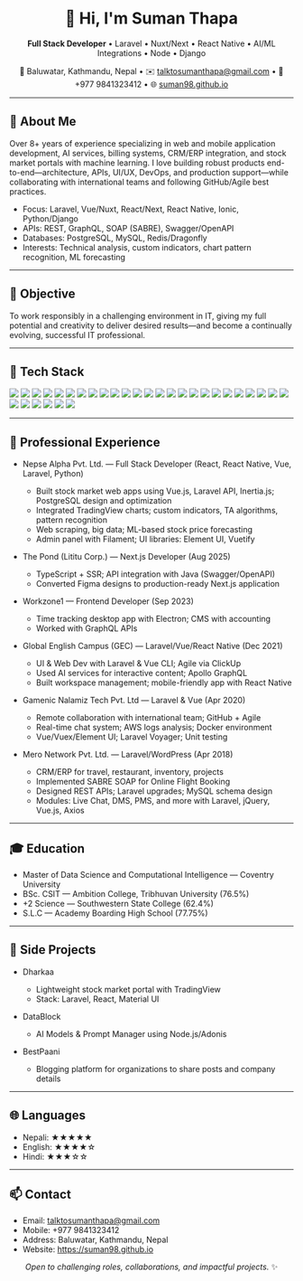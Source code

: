 <!--
  GitHub Profile README for Suman Thapa
  Feel free to copy and tweak—designed to be clean, informative, and attractive.
-->

<h1 align="center">👋 Hi, I'm Suman Thapa</h1>
<p align="center">
  <strong>Full Stack Developer</strong> • Laravel • Nuxt/Next • React Native • AI/ML Integrations • Node • Django
</p>
<p align="center">
  📍 Baluwatar, Kathmandu, Nepal • ✉️ <a href="mailto:talktosumanthapa@gmail.com">talktosumanthapa@gmail.com</a> • 📱 +977 9841323412 • 🌐 <a href="https://suman98.github.io" target="_blank">suman98.github.io</a>
</p>

---

## 🚀 About Me
Over 8+ years of experience specializing in web and mobile application development, AI services, billing systems, CRM/ERP integration, and stock market portals with machine learning. I love building robust products end-to-end—architecture, APIs, UI/UX, DevOps, and production support—while collaborating with international teams and following GitHub/Agile best practices.

- Focus: Laravel, Vue/Nuxt, React/Next, React Native, Ionic, Python/Django
- APIs: REST, GraphQL, SOAP (SABRE), Swagger/OpenAPI
- Databases: PostgreSQL, MySQL, Redis/Dragonfly
- Interests: Technical analysis, custom indicators, chart pattern recognition, ML forecasting

---

## 🎯 Objective
To work responsibly in a challenging environment in IT, giving my full potential and creativity to deliver desired results—and become a continually evolving, successful IT professional.

---

## 🧰 Tech Stack

<p align="left">
  <!-- Languages -->
  <img src="https://img.shields.io/badge/PHP-777BB4?style=for-the-badge&logo=php&logoColor=white" />
  <img src="https://img.shields.io/badge/JavaScript-F7DF1E?style=for-the-badge&logo=javascript&logoColor=black" />
  <img src="https://img.shields.io/badge/TypeScript-3178C6?style=for-the-badge&logo=typescript&logoColor=white" />
  <img src="https://img.shields.io/badge/Python-3776AB?style=for-the-badge&logo=python&logoColor=white" />
  <img src="https://img.shields.io/badge/C/C++-00599C?style=for-the-badge&logo=c&logoColor=white" />

  <!-- Backend -->
  <img src="https://img.shields.io/badge/Laravel-FF2D20?style=for-the-badge&logo=laravel&logoColor=white" />
  <img src="https://img.shields.io/badge/CodeIgniter-EF4223?style=for-the-badge&logo=codeigniter&logoColor=white" />
  <img src="https://img.shields.io/badge/Django-092E20?style=for-the-badge&logo=django&logoColor=white" />
  <img src="https://img.shields.io/badge/Express.js-000000?style=for-the-badge&logo=express&logoColor=white" />
  <img src="https://img.shields.io/badge/AdonisJS-5A45FF?style=for-the-badge&logo=adonisjs&logoColor=white" />

  <!-- Frontend -->
  <img src="https://img.shields.io/badge/Vue.js-4FC08D?style=for-the-badge&logo=vue.js&logoColor=white" />
  <img src="https://img.shields.io/badge/Nuxt.js-00C58E?style=for-the-badge&logo=nuxt.js&logoColor=white" />
  <img src="https://img.shields.io/badge/React-61DAFB?style=for-the-badge&logo=react&logoColor=black" />
  <img src="https://img.shields.io/badge/Next.js-000000?style=for-the-badge&logo=next.js&logoColor=white" />
  <img src="https://img.shields.io/badge/Angular-DD0031?style=for-the-badge&logo=angular&logoColor=white" />
  <img src="https://img.shields.io/badge/Ionic-3880FF?style=for-the-badge&logo=ionic&logoColor=white" />
  <img src="https://img.shields.io/badge/React%20Native-61DAFB?style=for-the-badge&logo=react&logoColor=black" />
  <img src="https://img.shields.io/badge/Electron-47848F?style=for-the-badge&logo=electron&logoColor=white" />

  <!-- Data -->
  <img src="https://img.shields.io/badge/PostgreSQL-4169E1?style=for-the-badge&logo=postgresql&logoColor=white" />
  <img src="https://img.shields.io/badge/MySQL-4479A1?style=for-the-badge&logo=mysql&logoColor=white" />
  <img src="https://img.shields.io/badge/Redis-DC382D?style=for-the-badge&logo=redis&logoColor=white" />
  <img src="https://img.shields.io/badge/Dragonfly-FF006E?style=for-the-badge" />

  <!-- APIs & Tools -->
  <img src="https://img.shields.io/badge/REST-02569B?style=for-the-badge&logo=azure-devops&logoColor=white" />
  <img src="https://img.shields.io/badge/GraphQL-E10098?style=for-the-badge&logo=graphql&logoColor=white" />
  <img src="https://img.shields.io/badge/SOAP-6A5ACD?style=for-the-badge" />
  <img src="https://img.shields.io/badge/Swagger-85EA2D?style=for-the-badge&logo=swagger&logoColor=black" />
  <img src="https://img.shields.io/badge/GitHub-181717?style=for-the-badge&logo=github&logoColor=white" />
  <img src="https://img.shields.io/badge/Docker-2496ED?style=for-the-badge&logo=docker&logoColor=white" />
  <img src="https://img.shields.io/badge/AWS-232F3E?style=for-the-badge&logo=amazon-aws&logoColor=white" />
  <img src="https://img.shields.io/badge/Figma-F24E1E?style=for-the-badge&logo=figma&logoColor=white" />
  <img src="https://img.shields.io/badge/VS%20Code-007ACC?style=for-the-badge&logo=visual-studio-code&logoColor=white" />
</p>

---

## 💼 Professional Experience

- Nepse Alpha Pvt. Ltd. — Full Stack Developer (React, React Native, Vue, Laravel, Python)
  - Built stock market web apps using Vue.js, Laravel API, Inertia.js; PostgreSQL design and optimization
  - Integrated TradingView charts; custom indicators, TA algorithms, pattern recognition
  - Web scraping, big data; ML-based stock price forecasting
  - Admin panel with Filament; UI libraries: Element UI, Vuetify

- The Pond (Lititu Corp.) — Next.js Developer (Aug 2025)
  - TypeScript + SSR; API integration with Java (Swagger/OpenAPI)
  - Converted Figma designs to production-ready Next.js application

- Workzone1 — Frontend Developer (Sep 2023)
  - Time tracking desktop app with Electron; CMS with accounting
  - Worked with GraphQL APIs

- Global English Campus (GEC) — Laravel/Vue/React Native (Dec 2021)
  - UI & Web Dev with Laravel & Vue CLI; Agile via ClickUp
  - Used AI services for interactive content; Apollo GraphQL
  - Built workspace management; mobile-friendly app with React Native

- Gamenic Nalamiz Tech Pvt. Ltd — Laravel & Vue (Apr 2020)
  - Remote collaboration with international team; GitHub + Agile
  - Real-time chat system; AWS logs analysis; Docker environment
  - Vue/Vuex/Element UI; Laravel Voyager; Unit testing

- Mero Network Pvt. Ltd. — Laravel/WordPress (Apr 2018)
  - CRM/ERP for travel, restaurant, inventory, projects
  - Implemented SABRE SOAP for Online Flight Booking
  - Designed REST APIs; Laravel upgrades; MySQL schema design
  - Modules: Live Chat, DMS, PMS, and more with Laravel, jQuery, Vue.js, Axios

---

## 🎓 Education
- Master of Data Science and Computational Intelligence — Coventry University
- BSc. CSIT — Ambition College, Tribhuvan University (76.5%)
- +2 Science — Southwestern State College (62.4%)
- S.L.C — Academy Boarding High School (77.75%)

---

## 🧪 Side Projects

- Dharkaa
  - Lightweight stock market portal with TradingView
  - Stack: Laravel, React, Material UI

- DataBlock
  - AI Models & Prompt Manager using Node.js/Adonis

- BestPaani
  - Blogging platform for organizations to share posts and company details

---

## 🌐 Languages
- Nepali: ★★★★★
- English: ★★★★☆
- Hindi: ★★★☆☆

---



## 📫 Contact
- Email: talktosumanthapa@gmail.com
- Mobile: +977 9841323412
- Address: Baluwatar, Kathmandu, Nepal
- Website: https://suman98.github.io

<p align="center">
  <em>Open to challenging roles, collaborations, and impactful projects.</em> ✨
</p>
